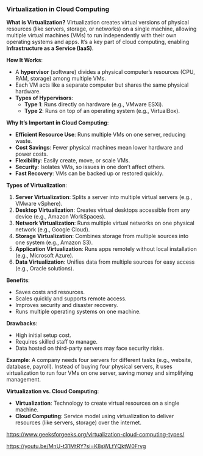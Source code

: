 
### Virtualization in Cloud Computing 

**What is Virtualization?**
Virtualization creates virtual versions of physical resources (like servers, storage, or networks) on a single machine, allowing multiple virtual machines (VMs) to run independently with their own operating systems and apps. It’s a key part of cloud computing, enabling **Infrastructure as a Service (IaaS)**.

**How It Works**:
- A **hypervisor** (software) divides a physical computer’s resources (CPU, RAM, storage) among multiple VMs.
- Each VM acts like a separate computer but shares the same physical hardware.
- **Types of Hypervisors**:
  - **Type 1**: Runs directly on hardware (e.g., VMware ESXi).
  - **Type 2**: Runs on top of an operating system (e.g., VirtualBox).

**Why It’s Important in Cloud Computing**:
- **Efficient Resource Use**: Runs multiple VMs on one server, reducing waste.
- **Cost Savings**: Fewer physical machines mean lower hardware and power costs.
- **Flexibility**: Easily create, move, or scale VMs.
- **Security**: Isolates VMs, so issues in one don’t affect others.
- **Fast Recovery**: VMs can be backed up or restored quickly.

**Types of Virtualization**:
1. **Server Virtualization**: Splits a server into multiple virtual servers (e.g., VMware vSphere).
2. **Desktop Virtualization**: Creates virtual desktops accessible from any device (e.g., Amazon WorkSpaces).
3. **Network Virtualization**: Runs multiple virtual networks on one physical network (e.g., Google Cloud).
4. **Storage Virtualization**: Combines storage from multiple sources into one system (e.g., Amazon S3).
5. **Application Virtualization**: Runs apps remotely without local installation (e.g., Microsoft Azure).
6. **Data Virtualization**: Unifies data from multiple sources for easy access (e.g., Oracle solutions).

**Benefits**:
- Saves costs and resources.
- Scales quickly and supports remote access.
- Improves security and disaster recovery.
- Runs multiple operating systems on one machine.

**Drawbacks**:
- High initial setup cost.
- Requires skilled staff to manage.
- Data hosted on third-party servers may face security risks.

**Example**:
A company needs four servers for different tasks (e.g., website, database, payroll). Instead of buying four physical servers, it uses virtualization to run four VMs on one server, saving money and simplifying management.

**Virtualization vs. Cloud Computing**:
- **Virtualization**: Technology to create virtual resources on a single machine.
- **Cloud Computing**: Service model using virtualization to deliver resources (like servers, storage) over the internet.

https://www.geeksforgeeks.org/virtualization-cloud-computing-types/

https://youtu.be/MnU-t31MtRY?si=K8sWLfYQktW0Frvg
